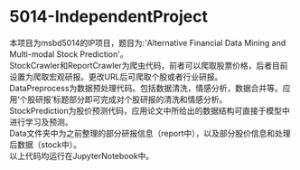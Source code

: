 # 5014-IndependentProject
本项目为msbd5014的IP项目，题目为:'Alternative Financial Data Mining and Multi-modal Stock Prediction'。\
StockCrawler和ReportCrawler为爬虫代码，前者可以爬取股票价格，后者目前设置为爬取宏观研报。更改URL后可爬取个股或者行业研报。\
DataPreprocess为数据预处理代码。包括数据清洗，情感分析，数据合并等。应用‘个股研报’标题部分即可完成对个股研报的清洗和情感分析。\
StockPrediction为股价预测代码，应用论文中所给出的数据结构可直接于模型中进行学习及预测。\
Data文件夹中为之前整理的部分研报信息（report中），以及部分股价信息和处理后数据（stock中）。\
以上代码均运行在JupyterNotebook中。
